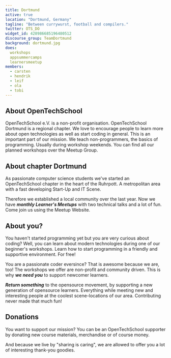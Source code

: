 ```yaml
---
title: Dortmund
active: true
location: "Dortmund, Germany"
tagline: "Between currywurst, football and compilers."
twitter: OTS_DO
widget_id: 428986685196480512
discourse_group: TeamDortmund
background: dortmund.jpg
does:
  workshops
  appsummercamps
  learnersmeetup
members:
  - carsten
  - hendrik
  - leif
  - ola
  - tobi
---
```


## About OpenTechSchool

OpenTechSchool e.V. is a non-profit organisation. OpenTechSchool Dortmund is a regional chapter. We love to encourage people to learn more about open technologies as well as start coding in general. This is an important part of our mission. We teach non-programmers, the basics of programming. Usually during workshop weekends. You can find all our planned workshops over the Meetup Group.

## About chapter Dortmund

As passionate computer science students we've started an OpenTechSchool chapter in the heart of the Ruhrpott. A metropolitan area with a fast developing Start-Up and IT Scene. 

Therefore we established a local community over the last year. Now we have ***monthly Learner's Meetups*** with two technical talks and a lot of fun. Come join us using the Meetup Website.

## About you?

You haven't started programming yet but you are very curious about coding? Well, you can learn about modern technologies during one of our beginner's workshops. Learn how to start programming in a friendly and supportive environment. For free!

You are a passionate coder eversince? That is awesome because we are, too! The workshops we offer are non-profit and community driven. This is why ***we need you*** to support newcomer learners. 

***Return something*** to the opensource movement, by supporting a new generation of opensource learners. Everything while meeting new and interesting people at the coolest scene-locations of our area. Contributing never made that much fun!

## Donations

You want to support our mission? You can be an OpenTechSchool supporter by donating new course materials, merchandise or of course money.

And because we live by "sharing is caring", we are allowed to offer you a lot of interesting thank-you goodies.

